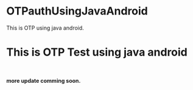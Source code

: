 # OTPauthUsingJavaAndroid
This is OTP using java android.



<h1>This is OTP Test using java  android</h1></br>


<b>more update comming soon.</b>
